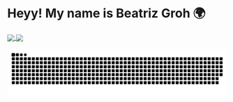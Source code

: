 <h1> Heyy! My name is Beatriz Groh 🌍</h1>

<div>
  <a href="https://github.com/beagroh">
  <img height="180em"   align="center" src="https://github-readme-stats.vercel.app/api?username=beagroh&show_icons=true&theme=react&include_all_commits=true&count_private=true"/>
  <img height="180em"  align="center" src="https://github-readme-stats.vercel.app/api/top-langs/?username=beagroh&layout=compact&langs_count=7&theme=react" />
</div>
 <br>
 
    
 <picture align="center">
   <source media="(prefers-color-scheme: dark)" srcset="https://raw.githubusercontent.com/beagroh/beagroh/output/github-contribution-grid-snake-dark.svg">
   <source media="(prefers-color-scheme: light)" srcset="https://raw.githubusercontent.com/beagroh/beagroh/output/github-contribution-grid-snake-dark.svg">
   <img align="center" alt="github contribution grid snake animation" src="https://raw.githubusercontent.com/beagroh/beagroh/output/github-contribution-grid-snake.svg">
 </picture>
